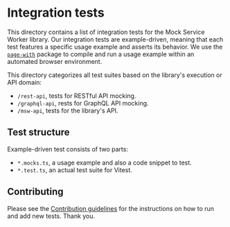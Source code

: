 # Integration tests

This directory contains a list of integration tests for the Mock Service Worker library. Our integration tests are example-driven, meaning that each test features a specific usage example and asserts its behavior. We use the [`page-with`](https://github.com/kettanaito/page-with) package to compile and run a usage example within an automated browser environment.

This directory categorizes all test suites based on the library's execution or API domain:

- `/rest-api`, tests for RESTful API mocking.
- `/graphql-api`, rests for GraphQL API mocking.
- `/msw-api`, tests for the library's API.

## Test structure

Example-driven test consists of two parts:

- `*.mocks.ts`, a usage example and also a code snippet to test.
- `*.test.ts`, an actual test suite for Vitest.

## Contributing

Please see the [Contribution guidelines](/CONTRIBUTING.md) for the instructions on how to run and add new tests. Thank you.
